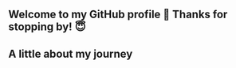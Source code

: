 ## Welcome to my GitHub profile :star_struck: Thanks for stopping by! :innocent:

## A little about my journey

